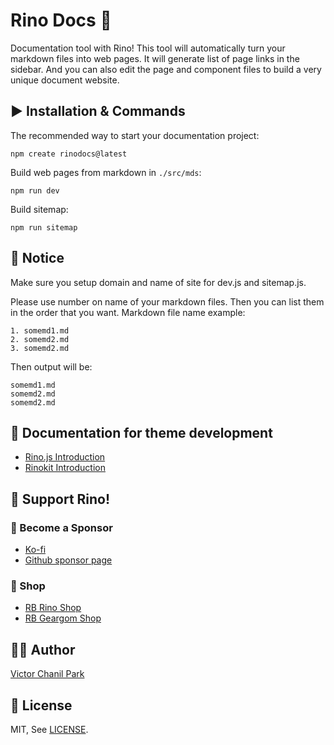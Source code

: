 # Rino Docs 🦏

Documentation tool with Rino! This tool will automatically turn your markdown files into web pages. It will generate list of page links in the sidebar. And you can also edit the page and component files to build a very unique document website.

## ▶️ Installation & Commands

The recommended way to start your documentation project:

```
npm create rinodocs@latest
```

Build web pages from markdown in `./src/mds`:

```
npm run dev
```

Build sitemap:

```
npm run sitemap
```

## 📢 Notice

Make sure you setup domain and name of site for dev.js and sitemap.js.

Please use number on name of your markdown files. Then you can list them in the order that you want.
Markdown file name example:

```
1. somemd1.md
2. somemd2.md
3. somemd2.md
```

Then output will be:

```
somemd1.md
somemd2.md
somemd2.md
```

## 📖 Documentation for theme development

- [Rino.js Introduction](https://rinojs.org/documents/introduction.html)
- [Rinokit Introduction](https://rinojs.org/documents/rinokit.html)

## 💪 Support Rino!

### 👼 Become a Sponsor

- [Ko-fi](https://ko-fi.com/opdev1004)
- [Github sponsor page](https://github.com/sponsors/opdev1004)

### 🎁 Shop

- [RB Rino Shop](https://www.redbubble.com/shop/ap/149559711)
- [RB Geargom Shop](https://www.redbubble.com/people/Geargom/shop)

## 👨‍💻 Author

[Victor Chanil Park](https://github.com/opdev1004)

## 💯 License

MIT, See [LICENSE](./LICENSE).
